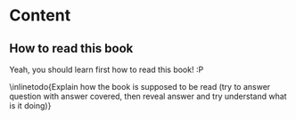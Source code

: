 # Content

## How to read this book

Yeah, you should learn first how to read this book! :P

\inlinetodo{Explain how the book is supposed to be read (try to answer question with answer
covered, then reveal answer and try understand what is it doing)}

<!-- vim:set filetype=markdown.pandoc : -->
